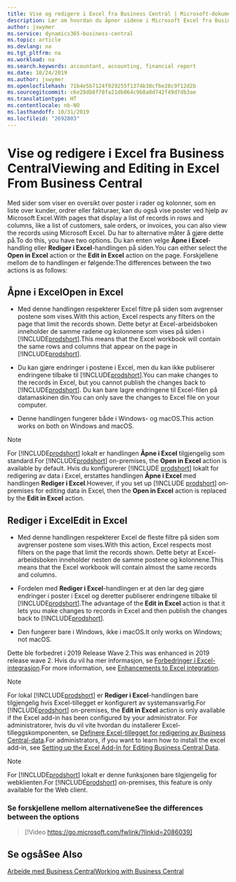 ```yaml
---
title: Vise og redigere i Excel fra Business Central | Microsoft-dokumenter
description: Lær om hvordan du åpner sidene i Microsoft Excel fra Business Central for bedre dataanalyser.
author: jswymer
ms.service: dynamics365-business-central
ms.topic: article
ms.devlang: na
ms.tgt_pltfrm: na
ms.workload: na
ms.search.keywords: accountant, accounting, financial report
ms.date: 10/24/2019
ms.author: jswymer
ms.openlocfilehash: 71b4e5b7124f929255f1374b38cfbe28c9f12d2b
ms.sourcegitcommit: c6e28db8f78fa21db064c9b8a8d742f49d7db3ae
ms.translationtype: HT
ms.contentlocale: nb-NO
ms.lasthandoff: 10/31/2019
ms.locfileid: "2692803"
---
```

# <a name="viewing-and-editing-in-excel-from-business-central"></a><span data-ttu-id="caa2e-103">Vise og redigere i Excel fra Business Central</span><span class="sxs-lookup"><span data-stu-id="caa2e-103">Viewing and Editing in Excel From Business Central</span></span>

<span data-ttu-id="caa2e-104">Med sider som viser en oversikt over poster i rader og kolonner, som en liste over kunder, ordrer eller fakturaer, kan du også vise poster ved hjelp av Microsoft Excel.</span><span class="sxs-lookup"><span data-stu-id="caa2e-104">With pages that display a list of records in rows and columns, like a list of customers, sale orders, or invoices, you can also view the records using Microsoft Excel.</span></span> <span data-ttu-id="caa2e-105">Du har to alternative måter å gjøre dette på.</span><span class="sxs-lookup"><span data-stu-id="caa2e-105">To do this, you have two options.</span></span> <span data-ttu-id="caa2e-106">Du kan enten velge **Åpne i Excel**-handling eller **Rediger i Excel**-handlingen på siden.</span><span class="sxs-lookup"><span data-stu-id="caa2e-106">You can either select the **Open in Excel** action or the **Edit in Excel** action on the page.</span></span> <span data-ttu-id="caa2e-107">Forskjellene mellom de to handlingen er følgende:</span><span class="sxs-lookup"><span data-stu-id="caa2e-107">The differences between the two actions is as follows:</span></span>  

## <a name="open-in-excel"></a><span data-ttu-id="caa2e-108">Åpne i Excel</span><span class="sxs-lookup"><span data-stu-id="caa2e-108">Open in Excel</span></span>

- <span data-ttu-id="caa2e-109">Med denne handlingen respekterer Excel filtre på siden som avgrenser postene som vises.</span><span class="sxs-lookup"><span data-stu-id="caa2e-109">With this action, Excel respects any filters on the page that limit the records shown.</span></span> <span data-ttu-id="caa2e-110">Dette betyr at Excel-arbeidsboken inneholder de samme radene og kolonnene som vises på siden i [!INCLUDE[prodshort](includes/prodshort.md)].</span><span class="sxs-lookup"><span data-stu-id="caa2e-110">This means that the Excel workbook will contain the same rows and columns that appear on the page in [!INCLUDE[prodshort](includes/prodshort.md)].</span></span>

- <span data-ttu-id="caa2e-111">Du kan gjøre endringer i postene i Excel, men du kan ikke publiserer endringene tilbake til [!INCLUDE[prodshort](includes/prodshort.md)].</span><span class="sxs-lookup"><span data-stu-id="caa2e-111">You can make changes to the records in Excel, but you cannot publish the changes back to [!INCLUDE[prodshort](includes/prodshort.md)].</span></span> <span data-ttu-id="caa2e-112">Du kan bare lagre endringene til Excel-filen på datamaskinen din.</span><span class="sxs-lookup"><span data-stu-id="caa2e-112">You can only save the changes to Excel file on your computer.</span></span> 

- <span data-ttu-id="caa2e-113">Denne handlingen fungerer både i Windows- og macOS.</span><span class="sxs-lookup"><span data-stu-id="caa2e-113">This action works on both on Windows and macOS.</span></span> 

> [!NOTE]
> <span data-ttu-id="caa2e-114">For [!INCLUDE[prodshort](includes/prodshort.md)] lokalt er handlingen **Åpne i Excel** tilgjengelig som standard.</span><span class="sxs-lookup"><span data-stu-id="caa2e-114">For [!INCLUDE[prodshort](includes/prodshort.md)] on-premises, the **Open in Excel** action is available by default.</span></span> <span data-ttu-id="caa2e-115">Hvis du konfigurerer [!INCLUDE [prodshort](includes/prodshort.md)] lokalt for redigering av data i Excel, erstattes handlingen **Åpne i Excel** med handlingen **Rediger i Excel**.</span><span class="sxs-lookup"><span data-stu-id="caa2e-115">However, if you set up [!INCLUDE [prodshort](includes/prodshort.md)] on-premises for editing data in Excel, then the **Open in Excel** action is replaced by the **Edit in Excel** action.</span></span>

## <a name="edit-in-excel"></a><span data-ttu-id="caa2e-116">Rediger i Excel</span><span class="sxs-lookup"><span data-stu-id="caa2e-116">Edit in Excel</span></span>

- <span data-ttu-id="caa2e-117">Med denne handlingen respekterer Excel de fleste filtre på siden som avgrenser postene som vises.</span><span class="sxs-lookup"><span data-stu-id="caa2e-117">With this action, Excel respects most filters on the page that limit the records shown.</span></span> <span data-ttu-id="caa2e-118">Dette betyr at Excel-arbeidsboken inneholder nesten de samme postene og kolonnene.</span><span class="sxs-lookup"><span data-stu-id="caa2e-118">This means that the Excel workbook will contain almost the same records and columns.</span></span>

- <span data-ttu-id="caa2e-119">Fordelen med **Rediger i Excel**-handlingen er at den lar deg gjøre endringer i poster i Excel og deretter publiserer endringene tilbake til [!INCLUDE[prodshort](includes/prodshort.md)].</span><span class="sxs-lookup"><span data-stu-id="caa2e-119">The advantage of the **Edit in Excel** action is that it lets you make changes to records in Excel and then publish the changes back to [!INCLUDE[prodshort](includes/prodshort.md)].</span></span>

- <span data-ttu-id="caa2e-120">Den fungerer bare i Windows, ikke i macOS.</span><span class="sxs-lookup"><span data-stu-id="caa2e-120">It only works on Windows; not macOS.</span></span>

<span data-ttu-id="caa2e-121">Dette ble forbedret i 2019 Release Wave 2.</span><span class="sxs-lookup"><span data-stu-id="caa2e-121">This was enhanced in 2019 release wave 2.</span></span> <span data-ttu-id="caa2e-122">Hvis du vil ha mer informasjon, se [Forbedringer i Excel-integrasjon](/dynamics365-release-plan/2019wave2/dynamics365-business-central/enhancements-excel-integration).</span><span class="sxs-lookup"><span data-stu-id="caa2e-122">For more information, see [Enhancements to Excel integration](/dynamics365-release-plan/2019wave2/dynamics365-business-central/enhancements-excel-integration).</span></span>

> [!NOTE]
> <span data-ttu-id="caa2e-123">For lokal [!INCLUDE[prodshort](includes/prodshort.md)] er **Rediger i Excel**-handlingen bare tilgjengelig hvis Excel-tillegget er konfigurert av systemansvarlig.</span><span class="sxs-lookup"><span data-stu-id="caa2e-123">For [!INCLUDE[prodshort](includes/prodshort.md)] on-premises, the **Edit in Excel** action is only available if the Excel add-in has been configured by your administrator.</span></span> <span data-ttu-id="caa2e-124">For administratorer, hvis du vil vite hvordan du installerer Excel-tilleggskomponenten, se [Definere Excel-tillegget for redigering av Business Central-data](/dynamics365/business-central/dev-itpro/administration/configuring-excel-addin).</span><span class="sxs-lookup"><span data-stu-id="caa2e-124">For administrators, if you want to learn how to install the excel add-in, see [Setting up the Excel Add-In for Editing Business Central Data](/dynamics365/business-central/dev-itpro/administration/configuring-excel-addin).</span></span>

> [!NOTE]
> <span data-ttu-id="caa2e-125">For [!INCLUDE[prodshort](includes/prodshort.md)] lokalt er denne funksjonen bare tilgjengelig for webklienten.</span><span class="sxs-lookup"><span data-stu-id="caa2e-125">For [!INCLUDE[prodshort](includes/prodshort.md)] on-premises, this feature is only available for the Web client.</span></span>

### <a name="see-the-differences-between-the-options"></a><span data-ttu-id="caa2e-126">Se forskjellene mellom alternativene</span><span class="sxs-lookup"><span data-stu-id="caa2e-126">See the differences between the options</span></span> 
> [!Video https://go.microsoft.com/fwlink/?linkid=2086039]

## <a name="see-also"></a><span data-ttu-id="caa2e-127">Se også</span><span class="sxs-lookup"><span data-stu-id="caa2e-127">See Also</span></span>
[<span data-ttu-id="caa2e-128">Arbeide med Business Central</span><span class="sxs-lookup"><span data-stu-id="caa2e-128">Working with Business Central</span></span>](ui-work-product.md)  
